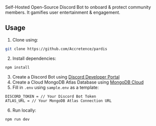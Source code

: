 Self-Hosted Open-Source Discord Bot to onboard & protect community members. It gamifies user entertainment & engagement.

## Usage

1. Clone using:

```bash
git clone https://github.com/Accretence/pardis
```

2. Install dependencies:

```bash
npm install
```

3. Create a Discord Bot using [Discord Developer Portal](https://discord.com/developers/applications)
4. Create a Cloud MongoDB Atlas Database using [MongoDB Cloud](https://www.mongodb.com/cloud)
5. Fill in `.env` using `sample.env` as a template:

```bash
DISCORD_TOKEN = // Your Discord Bot Token
ATLAS_URL = // Your MongoDB Atlas Connection URL
```

6. Run locally:

```bash
npm run dev
```
